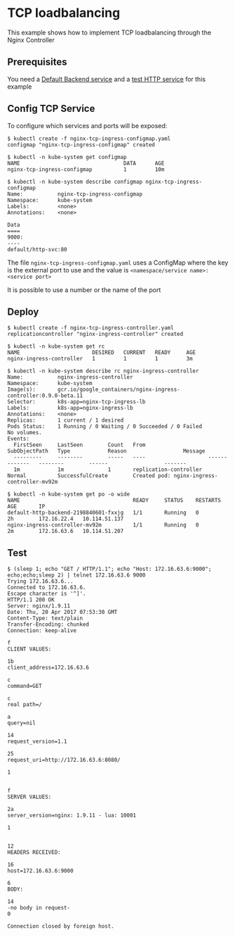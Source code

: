 # TCP loadbalancing

This example shows how to implement TCP loadbalancing through the Nginx Controller

## Prerequisites

You need a [Default Backend service](/examples/deployment/nginx/README.md#default-backend) and a [test HTTP service](/examples/PREREQUISITES.md#test-http-service) for this example

## Config TCP Service

To configure which services and ports will be exposed:
```
$ kubectl create -f nginx-tcp-ingress-configmap.yaml
configmap "nginx-tcp-ingress-configmap" created

$ kubectl -n kube-system get configmap 
NAME                                 DATA      AGE
nginx-tcp-ingress-configmap          1         10m

$ kubectl -n kube-system describe configmap nginx-tcp-ingress-configmap
Name:           nginx-tcp-ingress-configmap
Namespace:      kube-system
Labels:         <none>
Annotations:    <none>

Data
====
9000:
----
default/http-svc:80
```

The file `nginx-tcp-ingress-configmap.yaml` uses a ConfigMap where the key is the external port to use and the value is
`<namespace/service name>:<service port>`

It is possible to use a number or the name of the port

## Deploy
```
$ kubectl create -f nginx-tcp-ingress-controller.yaml
replicationcontroller "nginx-ingress-controller" created

$ kubectl -n kube-system get rc
NAME                       DESIRED   CURRENT   READY     AGE
nginx-ingress-controller   1         1         1         3m

$ kubectl -n kube-system describe rc nginx-ingress-controller
Name:           nginx-ingress-controller
Namespace:      kube-system
Image(s):       gcr.io/google_containers/nginx-ingress-controller:0.9.0-beta.11
Selector:       k8s-app=nginx-tcp-ingress-lb
Labels:         k8s-app=nginx-ingress-lb
Annotations:    <none>
Replicas:       1 current / 1 desired
Pods Status:    1 Running / 0 Waiting / 0 Succeeded / 0 Failed
No volumes.
Events:
  FirstSeen     LastSeen        Count   From                    SubObjectPath   Type            Reason                  Message
  ---------     --------        -----   ----                    -------------   --------        ------                  -------
  1m            1m              1       replication-controller                  Normal          SuccessfulCreate        Created pod: nginx-ingress-controller-mv92m
  
$ kubectl -n kube-system get po -o wide
NAME                                    READY     STATUS    RESTARTS   AGE       IP           
default-http-backend-2198840601-fxxjg   1/1       Running   0          2h        172.16.22.4   10.114.51.137
nginx-ingress-controller-mv92m          1/1       Running   0          2m        172.16.63.6   10.114.51.207
```

## Test
```
$ (sleep 1; echo "GET / HTTP/1.1"; echo "Host: 172.16.63.6:9000"; echo;echo;sleep 2) | telnet 172.16.63.6 9000
Trying 172.16.63.6...
Connected to 172.16.63.6.
Escape character is '^]'.
HTTP/1.1 200 OK
Server: nginx/1.9.11
Date: Thu, 20 Apr 2017 07:53:30 GMT
Content-Type: text/plain
Transfer-Encoding: chunked
Connection: keep-alive

f
CLIENT VALUES:

1b
client_address=172.16.63.6

c
command=GET

c
real path=/

a
query=nil

14
request_version=1.1

25
request_uri=http://172.16.63.6:8080/

1


f
SERVER VALUES:

2a
server_version=nginx: 1.9.11 - lua: 10001

1


12
HEADERS RECEIVED:

16
host=172.16.63.6:9000

6
BODY:

14
-no body in request-
0

Connection closed by foreign host.
```
